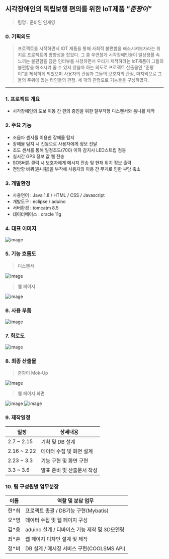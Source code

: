 ##  시각장애인의 독립보행 편의를 위한 IoT제품  _"준팡이"_

 > 팀명 : 준비된 인재영


### 0. 기획의도
  > 프로젝트를 시작하면서 IOT 제품을 통해 사회적 불편함을 해소시켜보자라는 취지로 프로젝트의 방향성을 잡았다. 
  > 그 중 우연찮게 시각장애인들이 일상생활 속 느끼는 불편함을 담은 인터뷰를 시청하면서 우리가 제작하려는 IoT제품이 그들의 불편함을 해소시켜 줄 수 있지 않을까 하는 의도로 
  > 프로젝트 산출물인 "준팡이"를 제작하게 되었으며 
  > 사용자의 관점과 그들의 보호자의 관점, 마지막으로 그들의 주위에 있는 타인들의 관점. 
  > 세 개의 관점으로 기능들을 구성하였다. 

---------------------

### 1. 프로젝트 개요
  - 시각장애인의 도보 이동 간 편의 증진을 위한 탈부착형 디스펜서와 옴니휠 제작
  
  
### 2. 주요 기능

  - 초음파 센서를 이용한 장애물 탐지
  - 장애물 탐지 시 진동으로 사용자에게 정보 전달
  - 조도 센서를 통해 일정조도(700) 이하 감지시 LED스트립 점등
  - 실시간 GPS 정보 값 웹 전송
  - SOS버튼 클릭 시 보호자에게 메시지 전송 및 현재 위치 정보 출력
  - 전방향 바퀴(옴니휠)을 부착해 사용자의 이용 간 무게로 인한 부담 축소
 
 
 ### 3. 개발환경
 
  - 사용언어 : Java 1.8 / HTML / CSS / Javascript
  - 개발도구 : eclipse / aduino
  - 서버환경 : tomcatm 8.5
  - 데이터베이스 : oracle 11g



 ### 4. 대표 이미지
 
 ![image](https://user-images.githubusercontent.com/99255481/158326598-5c66694e-0f68-4daa-9ce0-df32bab6dbed.png)
 ### 5. 기능 흐름도
  
  > 디스펜서

![image](https://user-images.githubusercontent.com/99255481/158327219-132e087a-6f62-485c-ba4e-32b6aaf47c21.png)

  > 웹 페이지
  
![image](https://user-images.githubusercontent.com/99255481/158327117-5f09084a-ff9b-450a-9576-51cb30ec61fc.png)


### 6. 사용 부품
![image](https://user-images.githubusercontent.com/99255481/158327431-0d0d8078-9ac1-477d-b91b-118a04e28bb5.png)


### 7. 회로도


![image](https://user-images.githubusercontent.com/99255481/158327472-02205ce2-bf8a-4cad-a143-3826dec04863.png)

### 8. 최종 산출물

  > 준팡이 Mok-Up

![image](https://user-images.githubusercontent.com/99255481/158327528-0096be2c-3439-45f5-bed2-b37631341133.png)


  > 웹 페이지 화면

![image](https://user-images.githubusercontent.com/99255481/158327596-12a9d3c6-eff4-45c9-953d-6ee12509fafd.png)
![image](https://user-images.githubusercontent.com/99255481/158327640-9dfc3452-5179-4100-8e97-c847948e88d5.png)


### 9. 제작일정

|일정|상세내용|
|---|------|
|2.7 ~ 2.15|기획 및 DB 설계|
|2.16 ~ 2.22|데이터 수집 및 화면 설계|
|2.23 ~ 3.3|기능 구현 및 화면 구현|
|3.3 ~ 3.6|발표 준비 및 산출문서 작성|

### 10. 팀 구성원별 업무분장
|이름|역할 및 분담 업무|
|---|------|
|한*희|프로젝트 총괄 / DB기능 구현(Mybatis)|
|오*영|데이터 수집 및 웹 페이지 구성 |
|김*웅|aduino 설계 / 디바이스 기능 제작 및 3D모델링|
|최*훈|웹 페이지 디자인 설계 및 제작 |
|정*비|DB 설계 / 메시징 서비스 구현(COOLSMS API)|
